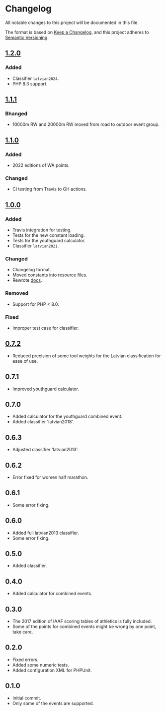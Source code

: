 # Changelog

All notable changes to this project will be documented in this file.

The format is based on [Keep a Changelog](https://keepachangelog.com/en/1.0.0/),
and this project adheres to [Semantic Versioning](https://semver.org/spec/v2.0.0.html).

## [1.2.0](https://github.com/GlaivePro/IaafPoints/releases/tag/1.2.0)
### Added
- Classifier `latvian2024`.
- PHP 8.3 support.

## [1.1.1](https://github.com/GlaivePro/IaafPoints/releases/tag/1.1.1)
### Bhanged
- 10000m RW and 20000m RW moved from road to outdoor event group.

## [1.1.0](https://github.com/GlaivePro/IaafPoints/releases/tag/1.1.0)
### Added
- 2022 editions of WA points.

### Changed
- CI testing from Travis to GH actions.

## [1.0.0](https://github.com/GlaivePro/IaafPoints/releases/tag/1.0.0)
### Added
- Travis integration for testing.
- Tests for the new constant loading.
- Tests for the youthguard calculator.
- Classifier `latvian2021`.

### Changed
- Changelog format.
- Moved constants into resource files.
- Rewrote [docs](docs).

### Removed
- Support for PHP < 8.0.

### Fixed
- Improper test case for classifier.

## [0.7.2](https://github.com/GlaivePro/IaafPoints/releases/tag/0.7.2)
- Reduced precision of some tool weights for the Latvian classification for ease of use.

## 0.7.1
- Improved youthguard calculator.

## 0.7.0
- Added calculator for the youthguard combined event.
- Added classifier 'latvian2018'.

## 0.6.3
- Adjusted classifier 'latvian2013'.

## 0.6.2
- Error fixed for women half marathon.

## 0.6.1
- Some error fixing.

## 0.6.0
- Added full latvian2013 classifier.
- Some error fixing.

## 0.5.0
- Added classifier.

## 0.4.0
- Added calculator for combined events.

## 0.3.0
- The 2017 edition of IAAF scoring tables of athletics is fully included.
- Some of the points for combined events might be wrong by one point, take care.

## 0.2.0
- Fixed errors.
- Added some numeric tests.
- Added configuration XML for PHPUnit.

## 0.1.0
- Initial commit.
- Only some of the events are supported.
